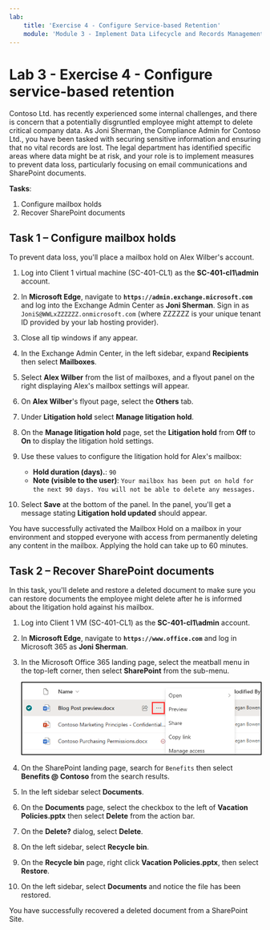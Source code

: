 ```yaml
---
lab:
    title: 'Exercise 4 - Configure Service-based Retention'
    module: 'Module 3 - Implement Data Lifecycle and Records Management'
---
```


# Lab 3 - Exercise 4 - Configure service-based retention

Contoso Ltd. has recently experienced some internal challenges, and there is concern that a potentially disgruntled employee might attempt to delete critical company data. As Joni Sherman, the Compliance Admin for Contoso Ltd., you have been tasked with securing sensitive information and ensuring that no vital records are lost. The legal department has identified specific areas where data might be at risk, and your role is to implement measures to prevent data loss, particularly focusing on email communications and SharePoint documents.

**Tasks**:

1. Configure mailbox holds
1. Recover SharePoint documents

## Task 1 – Configure mailbox holds

To prevent data loss, you'll place a mailbox hold on Alex Wilber's account.

1. Log into Client 1 virtual machine (SC-401-CL1) as the **SC-401-cl1\admin** account.

1. In **Microsoft Edge**, navigate to **`https://admin.exchange.microsoft.com`** and log into the Exchange Admin Center as **Joni Sherman**. Sign in as `JoniS@WWLxZZZZZZ.onmicrosoft.com` (where ZZZZZZ is your unique tenant ID provided by your lab hosting provider).

1. Close all tip windows if any appear.

1. In the Exchange Admin Center, in the left sidebar, expand **Recipients** then select **Mailboxes**.

1. Select  **Alex Wilber** from the list of mailboxes, and a flyout panel on the right displaying Alex's mailbox settings will appear.

1. On **Alex Wilber**'s flyout page, select the **Others** tab.

1. Under **Litigation hold** select **Manage litigation hold**.

1. On the **Manage litigation hold** page, set the **Litigation hold** from **Off** to **On** to display the litigation hold settings.

1. Use these values to configure the litigation hold for Alex's mailbox:

    - **Hold duration (days).**: `90`
    - **Note (visible to the user)**: `Your mailbox has been put on hold for the next 90 days. You will not be able to delete any messages.`

1. Select **Save** at the bottom of the panel. In the panel, you'll get a message stating **Litigation hold updated** should appear.

You have successfully activated the Mailbox Hold on a mailbox in your environment and stopped everyone with access from permanently deleting any content in the mailbox. Applying the hold can take up to 60 minutes.

## Task 2 – Recover SharePoint documents

In this task, you'll delete and restore a deleted document to make sure you can restore documents the employee might delete after he is informed about the litigation hold against his mailbox.

1. Log into Client 1 VM (SC-401-CL1) as the **SC-401-cl1\admin** account.

1. In **Microsoft Edge**, navigate to **`https://www.office.com`** and log in Microsoft 365 as **Joni Sherman**.

1. In the Microsoft Office 365 landing page, select the meatball menu in the top-left corner, then select **SharePoint** from the sub-menu.

   ![Screenshot showing where there ellipses is to display the action menu.](../Media/show-more-actions-sharepoint.png)

1. On the SharePoint landing page, search for `Benefits` then select **Benefits @ Contoso** from the search results.

1. In the left sidebar select **Documents**.

1. On the **Documents** page, select the checkbox to the left of **Vacation Policies.pptx** then select **Delete** from the action bar.

1. On the **Delete?** dialog, select **Delete**.

1. On the left sidebar, select **Recycle bin**.

1. On the **Recycle bin** page, right click **Vacation Policies.pptx**, then select **Restore**.

1. On the left sidebar, select **Documents** and notice the file has been restored.

You have successfully recovered a deleted document from a SharePoint Site.
